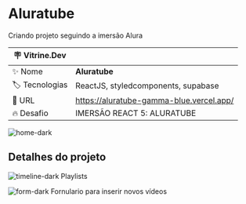 # Aluratube

Criando projeto seguindo a imersão Alura

| :placard: Vitrine.Dev |     |
| -------------  | --- |
| :sparkles: Nome        | **Aluratube**
| :label: Tecnologias | ReactJS, styledcomponents, supabase
| :rocket: URL         | https://aluratube-gamma-blue.vercel.app/
| :fire: Desafio     | IMERSÃO REACT 5: ALURATUBE

<!-- Inserir imagem com a #vitrinedev ao final do link -->
![home-dark](https://user-images.githubusercontent.com/83356439/214052449-88162955-0604-4afa-add7-8dac734a27c8.png#vitrinedev)

## Detalhes do projeto



![timeline-dark](https://user-images.githubusercontent.com/83356439/214052651-bcfff152-a44a-4073-b464-a8bf0b8054fe.png)
Playlists

![form-dark](https://user-images.githubusercontent.com/83356439/214052673-5df1a0be-a00a-46a2-a677-6fc4d5777dbc.png)
Fornulario para inserir novos vídeos
